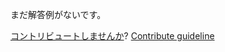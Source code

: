 
まだ解答例がないです。

[コントリビュートしませんか](https://github.com/BFEdev/BFE.dev-solutions/blob/main/question/why-us_ja.md)?  [Contribute guideline](https://github.com/BFEdev/BFE.dev-solutions#how-to-contribute)
